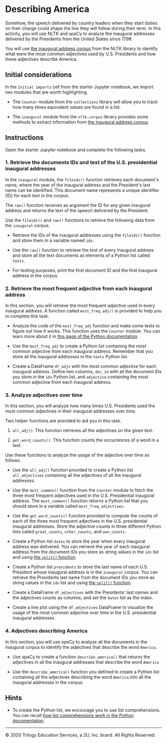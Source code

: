 
# Describing America

Somehow, the speech delivered by country leaders when they start duties on their charge could shape the line they will follow during their term. In this activity, you will use NLTK and spaCy to analyze the inaugural addresses delivered by the Presidents from the United States since 1798.

You will use [the inaugural address corpus](https://www.nltk.org/book/ch02.html#inaugural-address-corpus) from the NLTK library to identify what were the most common adjectives used by U.S. Presidents and how these adjectives describe America.

## Initial considerations

In the `Initial imports` cell from the starter Jupyter notebook, we import two modules that are worth highlighting.

* The `Counter` module from the `collections` library will allow you to track how many times equivalent values are found in a list.

* The `inaugural` module from the `nltk.corpus` library provides some methods to extract information from [the inaugural address corpus](https://www.nltk.org/book/ch02.html#inaugural-address-corpus).

## Instructions

Open the starter Jupyter notebook and complete the following tasks.

### 1. Retrieve the documents IDs and text of the U.S. presidential inaugural addresses

In the `inaugural` module, the `fileids()` function retrieves each document's name, where the year of the inaugural address and the President's last name can be identified. This document name represents a unique identifier (ID) for each text in the corpus.

The `raw()` function receives as argument the ID for any given inaugural address and returns the text of the speech delivered by the President.

Use the `fileids()` and `raw()` functions to retrieve the following data from the `inaugural` corpus.

* Retrieve the IDs of the inaugural addresses using the `fileids()` function and store them in a variable named `ids`.

* Use the `raw()` function to retrieve the text of every inaugural address and store all the text documents as elements of a Python list called `texts`.

* For testing purposes, print the first document ID and the first inaugural address in the corpus.

### 2. Retrieve the most frequent adjective from each inaugural address

In this section, you will retrieve the most frequent adjective used in every inaugural address. A function called `most_freq_adj()` is provided to help you to complete this task.

* Analyze the code of the `most_freq_adj` function and make some tests to figure out how it works. This function uses the `Counter` module. You can learn more about it in [this page of the Python documentation](https://docs.python.org/3.7/library/collections.html#collections.Counter).

* Use the `most_freq_adj` to create a Python list containing the most common adjective from each inaugural address. Remember that you store all the inaugural addresses in the `texts` Python list.

* Create a DataFrame `df_adjs` with the most common adjective for each inaugural address. Define two columns, `doc_id` with all the document IDs you store in the `ids` Python list, and `adjective` containing the most common adjective from each inaugural address.

### 3. Analyze adjectives over time

In this section, you will analyze how many times U.S. Presidents used the most common adjectives in their inaugural addresses over time.

Two helper functions are provided to aid you in this task.

1. `all_adj()`: This function retrieves all the adjectives on the given text.

2. `get_word_counts()`: This function counts the occurrences of a word in a text.

Use these functions to analyze the usage of the adjective over time as follows.

* Use the `all_adj()` function provided to create a Python list `all_adjectives` containing all the adjectives of all the inaugural addresses.

* Use the `most_common()` function from the `Counter` module to fetch the three most frequent adjectives used in the U.S. Presidential inaugural address. The `most_common()` function returns a Python list that you should store in a variable called `most_freq_adjectives`.

* Use the `get_word_counts()` function provided to compute the counts of each of the three most frequent adjectives in the U.S. presidential inaugural addresses. Store the adjective counts in three different Python lists called `great_counts`, `other_counts`, and `own_counts`.

* Create a Python list `dates` to store the year when every inaugural address was delivered. You can retrieve the year of each inaugural address from the document IDs you store as string values in the `ids` list and using [the `split()` function](https://docs.python.org/3.7/library/stdtypes.html#str.split).

* Create a Python list `presidents` to store the last name of each U.S. President whose inaugural address is in the `inaugural` corpus. You can retrieve the Presidents last name from the document IDs you store as string values in the `ids` list and using [the `split()` function](https://docs.python.org/3.7/library/stdtypes.html#str.split).

* Create a DataFrame `df_adjectives` with the Presidents' last names and the adjectives counts as columns, and set the `dates` list as the index.

* Create a line plot using the `df_adjectives` DataFrame to visualize the usage of the most common adjective over time in the U.S. presidential inaugural addresses.

### 4. Adjectives describing America

In this section, you will use spaCy to analyze all the documents in the inaugural corpus to identify the adjectives that describe the word `America`.

* Use spaCy to create a function `describe_america()` that returns the adjectives in all the inaugural addresses that describe the word `America`

* Use the `describe_america()` function you defined to create a Python list containing all the adjectives describing the word `America` into all the inaugural addresses in the corpus.

## Hints

* To create the Python list, we encourage you to use list comprehensions. You can recall [how list comprehensions work in the Python documentation](https://docs.python.org/3.7/tutorial/datastructures.html#list-comprehensions).

---

© 2020 Trilogy Education Services, a 2U, Inc. brand. All Rights Reserved.
